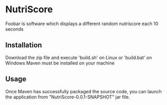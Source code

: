 # NutriScore

Foobar is software which displays a different random nutriscore each 10 seconds

## Installation

Download the zip file and execute 'build.sh' on Linux or 'build.bat' on Windows
Maven must be installed on your machine

## Usage

Once Maven has successfully packaged the source code, you can launch the application from "NutriScore-0.0.1-SNAPSHOT" jar file.